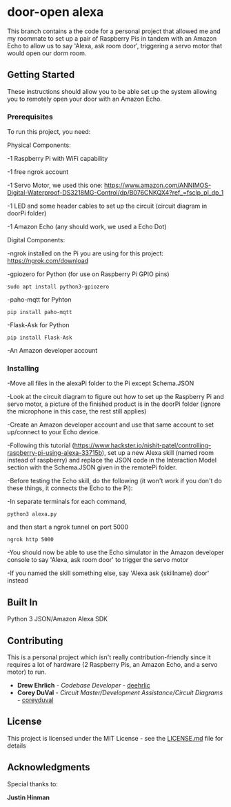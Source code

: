 # door-open alexa

This branch contains a the code for a personal project that allowed me and my roommate to set up a pair of Raspberry Pis in tandem with an Amazon Echo to allow us to say 'Alexa, ask room door', triggering a servo motor that would open our dorm room.  

## Getting Started

These instructions should allow you to be able set up the system allowing you to remotely open your door with an Amazon Echo.

### Prerequisites

To run this project, you need:

Physical Components:

-1 Raspberry Pi with WiFi capability

-1 free ngrok account

-1 Servo Motor, we used this one: https://www.amazon.com/ANNIMOS-Digital-Waterproof-DS3218MG-Control/dp/B076CNKQX4?ref_=fsclp_pl_dp_1

-1 LED and some header cables to set up the circuit (circuit diagram in doorPi folder)

-1 Amazon Echo (any should work, we used a Echo Dot)

Digital Components:

-ngrok installed on the Pi you are using for this project: https://ngrok.com/download

-gpiozero for Python (for use on Raspberry Pi GPIO pins)
```
sudo apt install python3-gpiozero
```
-paho-mqtt for Pyhton
```
pip install paho-mqtt
```
-Flask-Ask for Python
```
pip install Flask-Ask
```
-An Amazon developer account

### Installing

-Move all files in the alexaPi folder to the Pi except Schema.JSON

-Look at the circuit diagram to figure out how to set up the Raspberry Pi and servo motor, a picture of the finished product is in the doorPi folder (ignore the microphone in this case, the rest still applies)

-Create an Amazon developer account and use that same account to set up/connect to your Echo device.

-Following this tutorial (https://www.hackster.io/nishit-patel/controlling-raspberry-pi-using-alexa-33715b), set up a new Alexa skill (named room instead of raspberry) and replace the JSON code in the Interaction Model section with the Schema.JSON given in the remotePi folder.

-Before testing the Echo skill, do the following (it won't work if you don't do these things, it connects the Echo to the Pi):

-In separate terminals for each command,

```
python3 alexa.py
```

and then start a ngrok tunnel on port 5000 

```
ngrok http 5000
```

-You should now be able to use the Echo simulator in the Amazon developer console to say 'Alexa, ask room door' to trigger the servo motor

-If you named the skill something else, say 'Alexa ask {skillname} door' instead

## Built In

Python 3
JSON/Amazon Alexa SDK

## Contributing

This is a personal project which isn't really contribution-friendly since it requires a lot of hardware (2 Raspberry Pis, an Amazon Echo, and a servo motor) to run.

* **Drew Ehrlich** - *Codebase Developer* - [deehrlic](https://github.com/deehrlic)
* **Corey DuVal** - *Circuit Master/Development Assistance/Circuit Diagrams* - [coreyduval](https://github.com/coreyduval)

## License

This project is licensed under the MIT License - see the [LICENSE.md](LICENSE.md) file for details

## Acknowledgments

Special thanks to:

**Justin Hinman**

